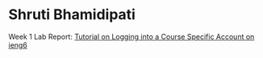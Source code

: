 # Shruti Bhamidipati
Week 1 Lab Report: [Tutorial on Logging into a Course Specific Account on ieng6](https://shruti-create.github.io/cse15l-lab-reports/week-1.html)
